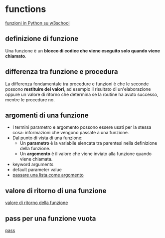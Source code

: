 # functions

[funzioni in Python su w3school](https://www.w3schools.com/python/python_functions.asp)

## definizione di funzione
Una funzione è un **blocco di codice che viene eseguito solo quando viene chiamato**.

## differenza tra funzione e procedura
La differenza fondamentale tra procedure e funzioni è che le seconde possono **restituire dei valori**, ad esempio il risultato di un'elaborazione oppure un valore di ritorno che determina se la routine ha avuto successo, mentre le procedure no.

## argomenti di una funzione
- I termini parametro e argomento possono essere usati per la stessa cosa: informazioni che vengono passate a una funzione.
- Dal punto di vista di una funzione:
    - Un **parametro** è la variabile elencata tra parentesi nella definizione della funzione.
    - Un **argomento** è il valore che viene inviato alla funzione quando viene chiamata.
- keyword arguments
- default parameter value
- [passare una lista come argomento](https://www.w3schools.com/python/gloss_python_function_passing_list.asp)

## valore di ritorno di una funzione
[valore di ritorno della funzione](https://www.w3schools.com/python/gloss_python_function_return_value.asp)

## pass per una funzione vuota
[pass](https://www.w3schools.com/python/gloss_python_function_pass.asp)

